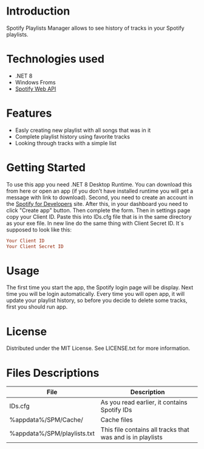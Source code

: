 # Introduction
Spotify Playlists Manager allows to see history of tracks in your Spotify playlists.

# Technologies used
 - .NET 8
 - Windows Froms
 - [Spotify Web API](https://developer.spotify.com/documentation/web-api)

# Features
 - Easly creating new playlist with all songs that was in it
 - Complete playlist history using favorite tracks
 - Looking through tracks with a simple list

# Getting Started
To use this app you need .NET 8 Desktop Runtime. You can download this from here or open an app (if you don't have installed runtime you will get a message with link to download). Second, you need to create an account in the [Spotify for Developers](https://developer.spotify.com/) site. After this, in your dashboard you need to click "Create app" button. Then complete the form. Then in settings page copy your Client ID. Paste this into IDs.cfg file that is in the same directory as your exe file. In new line do the same thing with Client Secret ID. It`s supposed to look like this:
```cfg
Your Client ID
Your Client Secret ID
```

# Usage
The first time you start the app, the Spotify login page will be display. Next time you will be login automatically. Every time you will open app, it will update your playlist history, so before you decide to delete some tracks, first you should run app.

# License
Distributed under the MIT License. See LICENSE.txt for more information.

# Files Descriptions
| File | Description |
| --- | --- |
| IDs.cfg | As you read earlier, it contains Spotify IDs |
| %appdata%/SPM/Cache/ | Cache files |
| %appdata%/SPM/playlists.txt | This file contains all tracks that was and is in playlists |

